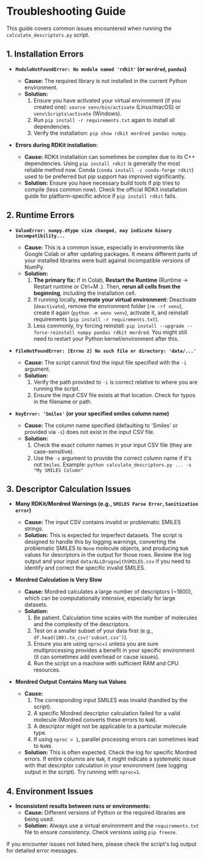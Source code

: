 
# Troubleshooting Guide

This guide covers common issues encountered when running the `calculate_descriptors.py` script.

## 1. Installation Errors

*   **`ModuleNotFoundError: No module named 'rdkit'` (or `mordred`, `pandas`)**
    *   **Cause:** The required library is not installed in the current Python environment.
    *   **Solution:**
        1.  Ensure you have activated your virtual environment (if you created one): `source venv/bin/activate` (Linux/macOS) or `venv\Scripts\activate` (Windows).
        2.  Run `pip install -r requirements.txt` again to install all dependencies.
        3.  Verify the installation: `pip show rdkit mordred pandas numpy`.

*   **Errors during RDKit installation:**
    *   **Cause:** RDKit installation can sometimes be complex due to its C++ dependencies. Using `pip install rdkit` is generally the most reliable method now. Conda (`conda install -c conda-forge rdkit`) used to be preferred but pip support has improved significantly.
    *   **Solution:** Ensure you have necessary build tools if pip tries to compile (less common now). Check the official RDKit installation guide for platform-specific advice if `pip install rdkit` fails.

## 2. Runtime Errors

*   **`ValueError: numpy.dtype size changed, may indicate binary incompatibility...`**
    *   **Cause:** This is a common issue, especially in environments like Google Colab or after updating packages. It means different parts of your installed libraries were built against incompatible versions of NumPy.
    *   **Solution:**
        1.  **The primary fix:** If in Colab, **Restart the Runtime** (Runtime -> Restart runtime or Ctrl+M .). Then, **rerun all cells from the beginning**, including the installation cell.
        2.  If running locally, **recreate your virtual environment:** Deactivate (`deactivate`), remove the environment folder (`rm -rf venv`), create it again (`python -m venv venv`), activate it, and reinstall requirements (`pip install -r requirements.txt`).
        3.  Less commonly, try forcing reinstall: `pip install --upgrade --force-reinstall numpy pandas rdkit mordred`. You might still need to restart your Python kernel/environment after this.

*   **`FileNotFoundError: [Errno 2] No such file or directory: 'data/...'`**
    *   **Cause:** The script cannot find the input file specified with the `-i` argument.
    *   **Solution:**
        1.  Verify the path provided to `-i` is correct relative to where you are running the script.
        2.  Ensure the input CSV file exists at that location. Check for typos in the filename or path.

*   **`KeyError: 'Smiles'` (or your specified smiles column name)**
    *   **Cause:** The column name specified (defaulting to 'Smiles' or provided via `-s`) does not exist in the input CSV file.
    *   **Solution:**
        1.  Check the exact column names in your input CSV file (they are case-sensitive).
        2.  Use the `-s` argument to provide the correct column name if it's not `Smiles`. Example: `python calculate_descriptors.py ... -s "My SMILES Column"`

## 3. Descriptor Calculation Issues

*   **Many RDKit/Mordred Warnings (e.g., `SMILES Parse Error`, `Sanitization error`)**
    *   **Cause:** The input CSV contains invalid or problematic SMILES strings.
    *   **Solution:** This is expected for imperfect datasets. The script is designed to handle this by logging warnings, converting the problematic SMILES to `None` molecule objects, and producing `NaN` values for descriptors in the output for those rows. Review the log output and your input `data/ALLDrugswithSMILES.csv` if you need to identify and correct the specific invalid SMILES.

*   **Mordred Calculation is Very Slow**
    *   **Cause:** Mordred calculates a large number of descriptors (~1800), which can be computationally intensive, especially for large datasets.
    *   **Solution:**
        1.  Be patient. Calculation time scales with the number of molecules and the complexity of the descriptors.
        2.  Test on a smaller subset of your data first (e.g., `df.head(100).to_csv('subset.csv')`).
        3.  Ensure you are using `nproc=1` unless you are sure multiprocessing provides a benefit in your specific environment (it can sometimes add overhead or cause issues).
        4.  Run the script on a machine with sufficient RAM and CPU resources.

*   **Mordred Output Contains Many `NaN` Values**
    *   **Cause:**
        1.  The corresponding input SMILES was invalid (handled by the script).
        2.  A specific Mordred descriptor calculation failed for a valid molecule (Mordred converts these errors to `NaN`).
        3.  A descriptor might not be applicable to a particular molecule type.
        4.  If using `nproc > 1`, parallel processing errors can sometimes lead to `NaN`s.
    *   **Solution:** This is often expected. Check the log for specific Mordred errors. If entire columns are `NaN`, it might indicate a systematic issue with that descriptor calculation in your environment (see logging output in the script). Try running with `nproc=1`.

## 4. Environment Issues

*   **Inconsistent results between runs or environments:**
    *   **Cause:** Different versions of Python or the required libraries are being used.
    *   **Solution:** Always use a virtual environment and the `requirements.txt` file to ensure consistency. Check versions using `pip freeze`.

If you encounter issues not listed here, please check the script's log output for detailed error messages.

